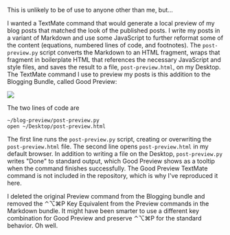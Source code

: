 This is unlikely to be of use to anyone other than me, but…

I wanted a TextMate command that would generate a local preview of my blog posts that matched the look of the published posts. I write my posts in a variant of Markdown and use some JavaScript to further reformat some of the content (equations, numbered lines of code, and footnotes). The `post-preview.py` script converts the Markdown to an HTML fragment, wraps that fragment in boilerplate HTML that references the necessary JavaScript and style files, and saves the result to a file, `post-preview.html`, on my Desktop. The TextMate command I use to preview my posts is this addition to the Blogging Bundle, called Good Preview:

<img src="http://www.leancrew.com/all-this/images2010/good-preview-tm.png" />

The two lines of code are

    ~/blog-preview/post-preview.py
    open ~/Desktop/post-preview.html

The first line runs the `post-preview.py` script, creating or overwriting the `post-preview.html` file. The second line opens `post-preview.html` in my default browser. In addition to writing a file on the Desktop, `post-preview.py` writes "Done" to standard output, which Good Preview shows as a tooltip when the command finishes successfully. The Good Preview TextMate command is not included in the repository, which is why I've reproduced it here.

I deleted the original Preview command from the Blogging bundle and removed the ⌃⌥⌘P Key Equivalent from the Preview commands in the Markdown bundle. It might have been smarter to use a different key combination for Good Preview and preserve ⌃⌥⌘P for the standard behavior. Oh well.
